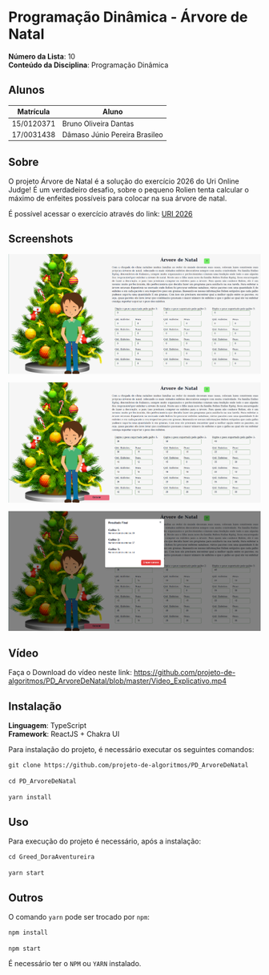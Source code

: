 # Programação Dinâmica - Árvore de Natal

**Número da Lista**: 10<br>
**Conteúdo da Disciplina**: Programação Dinâmica<br>

## Alunos
|Matrícula | Aluno |
| -- | -- |
| 15/0120371  |  Bruno Oliveira Dantas |
| 17/0031438 |  Dâmaso Júnio Pereira Brasileo |

## Sobre 

O projeto Árvore de Natal é a solução do exercício 2026 do Uri Online Judge! 
É um verdadeiro desafio, sobre o pequeno Rolien tenta calcular o máximo de enfeites possíveis para colocar na sua árvore de natal.

É possível acessar o exercício através do link: [URI 2026](https://www.urionlinejudge.com.br/judge/pt/problems/view/2026)

## Screenshots

![](src/assets/print1.png)

![](src/assets/print2.png)

![](src/assets/print3.png)

## Vídeo

Faça o Download do vídeo neste link: https://github.com/projeto-de-algoritmos/PD_ArvoreDeNatal/blob/master/Video_Explicativo.mp4

## Instalação 
**Linguagem**: TypeScript<br>
**Framework**: ReactJS + Chakra UI<br>

Para instalação do projeto, é necessário executar os seguintes comandos:
```
git clone https://github.com/projeto-de-algoritmos/PD_ArvoreDeNatal

cd PD_ArvoreDeNatal 

yarn install
```

## Uso 

Para execução do projeto é necessário, após a instalação:
```
cd Greed_DoraAventureira

yarn start
```

## Outros 
O comando `yarn` pode ser trocado por `npm`:
```
npm install

npm start
```

É necessário ter o `NPM` ou `YARN` instalado.
